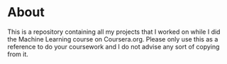 # About
This is a repository containing all my projects that I worked on while I did the Machine Learning course on Coursera.org. 
Please only use this as a reference to do your coursework and I do not advise any sort of copying from it.
